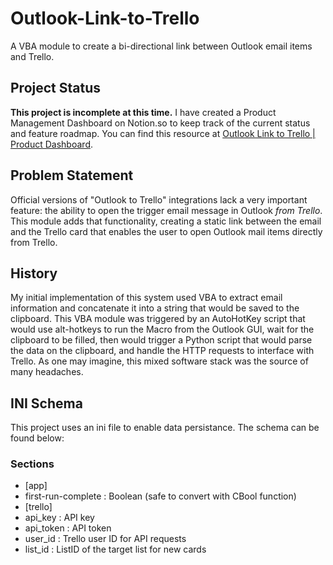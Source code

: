 # Outlook-Link-to-Trello

A VBA module to create a bi-directional link between Outlook email items and Trello.

## Project Status
**This project is incomplete at this time.**
I have created a Product Management Dashboard on Notion.so to keep track of the current status and feature roadmap.
You can find this resource at [Outlook Link to Trello | Product Dashboard](https://jumpy-catfish-a5f.notion.site/Outlook-Link-to-Trello-a08953871df6443ba7e3b8eb7b1b923a). 

## Problem Statement
Official versions of "Outlook to Trello" integrations lack a very important feature: the ability to open the trigger email message in Outlook *from Trello*. This module adds that functionality, creating a static link between the email and the Trello card that enables the user to open Outlook mail items directly from Trello.

## History
My initial implementation of this system used VBA to extract email information and concatenate it into a string that would be saved to the clipboard. This VBA module was triggered by an AutoHotKey script that would use alt-hotkeys to run the Macro from the Outlook GUI, wait for the clipboard to be filled, then would trigger a Python script that would parse the data on the clipboard, and handle the HTTP requests to interface with Trello.
As one may imagine, this mixed software stack was the source of many headaches.

## INI Schema
This project uses an ini file to enable data persistance. The schema can be found below:

### Sections
- [app]
 - first-run-complete : Boolean (safe to convert with CBool function)
- [trello]
 - api_key : API key
 - api_token : API token
 - user_id : Trello user ID for API requests
 - list_id : ListID of the target list for new cards